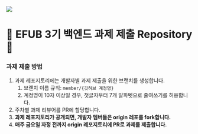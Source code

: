<td align="center"><img src = "https://github.com/EFUB.png"></td>

# 💚 EFUB 3기 백엔드 과제 제출 Repository 💚

### 과제 제출 방법

1. 과제 레포지토리에는 개발자별 과제 제출을 위한 브랜치를 생성합니다.
    1. 브랜치 이름 규칙: `member/{깃허브 계정명}`
    2. 계정명이 10자 이상일 경우, 첫글자부터 7개 알파벳으로 줄여쓰기를 허용합니다.
2. 주차별 과제 리뷰어를 PR에 할당합니다.
3. **과제 레포지토리가 공개되면, 개발자 멤버들은 origin 레포를 fork합니다.**
4. **매주 금요일 자정 전까지 origin 레포지토리에 PR로 과제를 제출합니다.**